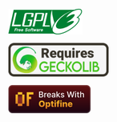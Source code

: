 ![LGPLv3](docs_img/LGPL-v3_logo.png)

<!-- ![Requires GeckoLib](docs_img/Requires_GeckoLib.png) -->
<img src="docs_img/Requires_GeckoLib.png" alt="Requires GeckoLib" width="200">

![Breaks with Optifine](docs_img/Breaks_With_Optifine.png)
